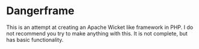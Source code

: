 Dangerframe
===========
This is an attempt at creating an Apache Wicket like framework in PHP.
I do not recommend you try to make anything with this. It is not complete, but has basic functionality.